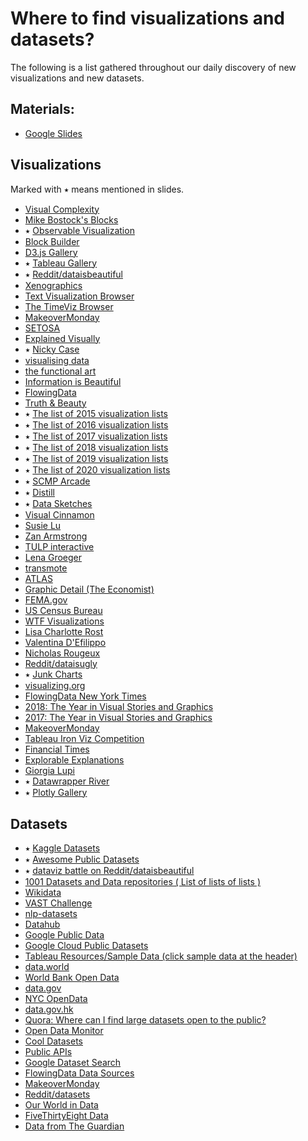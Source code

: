 # Where to find visualizations and datasets?

The following is a list gathered throughout our daily discovery of new visualizations and new datasets.

## Materials:

- [Google Slides](https://bit.ly/vis-t03)

## Visualizations

Marked with ⭑ means mentioned in slides.

- [Visual Complexity](http://www.visualcomplexity.com/vc/)
- [Mike Bostock's Blocks](https://bl.ocks.org/mbostock)
- ⭑ [Observable Visualization](https://beta.observablehq.com/collection/@observablehq/visualization)
- [Block Builder](https://blockbuilder.org/search)
- [D3.js Gallery](http://christopheviau.com/d3list/gallery.html)
- ⭑ [Tableau Gallery](https://public.tableau.com/s/gallery)
- ⭑ [Reddit/dataisbeautiful](https://www.reddit.com/r/dataisbeautiful/top/?t=all)
- [Xenographics](https://xeno.graphics/)
- [Text Visualization Browser](http://textvis.lnu.se/)
- [The TimeViz Browser](https://vcg.informatik.uni-rostock.de/~ct/timeviz/timeviz.html)
- [MakeoverMonday](http://www.makeovermonday.co.uk/gallery/)
- [SETOSA](http://setosa.io/#/)
- [Explained Visually](http://setosa.io/ev/)
- ⭑ [Nicky Case](https://ncase.me/)
- [visualising data](http://www.visualisingdata.com/)
- [the functional art](http://www.thefunctionalart.com/)
- [Information is Beautiful](https://www.informationisbeautifulawards.com/)
- [FlowingData](https://flowingdata.com/)
- [Truth & Beauty](http://truth-and-beauty.net/)
- ⭑ [The list of 2015 visualization lists](https://www.maartenlambrechts.com/2015/12/23/the-2015-list-of-visualization-lists.html)
- ⭑ [The list of 2016 visualization lists](https://www.maartenlambrechts.com/2016/12/29/the-list-of-2016-visualization-lists.html)
- ⭑ [The list of 2017 visualization lists](https://www.maartenlambrechts.com/2017/12/28/the-list-of-2017-visualization-lists.html)
- ⭑ [The list of 2018 visualization lists](https://www.maartenlambrechts.com/2018/12/31/the-list-of-2018-visualization-lists.html)
- ⭑ [The list of 2019 visualization lists](https://www.maartenlambrechts.com/2019/12/23/the-list-of-2019-visualization-lists.html)
- ⭑ [The list of 2020 visualization lists](https://www.maartenlambrechts.com/2020/12/22/the-list-of-2020-visualization-lists.html)
- ⭑ [SCMP Arcade](https://multimedia.scmp.com/culture/article/SCMP-printed-graphics-memory/index.html?src=ef2018_in_graphics)
- ⭑ [Distill](https://distill.pub/)
- ⭑ [Data Sketches](http://www.datasketch.es/)
- [Visual Cinnamon](https://www.visualcinnamon.com/)
- [Susie Lu](https://susielu.com)
- [Zan Armstrong](https://www.zanarmstrong.com/)
- [TULP interactive](http://tulpinteractive.com/)
- [Lena Groeger](https://lenagroeger.com/)
- [transmote](http://transmote.com/)
- [ATLAS](https://www.theatlas.com/)
- [Graphic Detail (The Economist)](https://www.economist.com/blogs/graphicdetail)
- [FEMA.gov](https://www.fema.gov/data-visualization)
- [US Census Bureau](https://www.census.gov/dataviz/)
- [WTF Visualizations](http://viz.wtf/)
- [Lisa Charlotte Rost](https://lisacharlotterost.de/)
- [Valentina D'Efilippo](http://www.valentinadefilippo.co.uk/)
- [Nicholas Rougeux](https://c82.net/)
- [Reddit/dataisugly](https://www.reddit.com/r/dataisugly/)
- ⭑ [Junk Charts](https://junkcharts.typepad.com/)
- [visualizing.org](https://www.visualizing.org/)
- [FlowingData New York Times](https://flowingdata.com/tag/new-york-times/)
- [2018: The Year in Visual Stories and Graphics](https://www.nytimes.com/interactive/2018/us/2018-year-in-graphics.html)
- [2017: The Year in Visual Stories and Graphics](https://www.nytimes.com/interactive/2017/12/21/us/2017-year-in-graphics.html)
- [MakeoverMonday](https://www.makeovermonday.co.uk/gallery/)
- [Tableau Iron Viz Competition](https://www.tableau.com/iron-viz/gallery)
- [Financial Times](https://www.ft.com/data-visualisation)
- [Explorable Explanations](https://explorabl.es/)
- [Giorgia Lupi](http://giorgialupi.com/)
- ⭑ [Datawrapper River](https://river.datawrapper.de/)
- ⭑ [Plotly Gallery](https://dash-gallery.plotly.host/Portal/)

## Datasets

- ⭑ [Kaggle Datasets](https://www.kaggle.com/datasets)
- ⭑ [Awesome Public Datasets](https://github.com/awesomedata/awesome-public-datasets)
- ⭑ [dataviz battle on Reddit/dataisbeautiful](https://www.reddit.com/r/dataisbeautiful/search?q=dataviz%20battle%20for%20the%20month%20of&restrict_sr=1&sort=new)
- [1001 Datasets and Data repositories ( List of lists of lists )](https://dreamtolearn.com/ryan/1001_datasets)
- [Wikidata](https://www.wikidata.org/wiki/Wikidata:Main_Page)
- [VAST Challenge](http://vacommunity.org/tiki-index.php)
- [nlp-datasets](https://github.com/niderhoff/nlp-datasets)
- [Datahub](https://datahub.io/collections)
- [Google Public Data](https://www.google.com/publicdata/directory)
- [Google Cloud Public Datasets](https://console.cloud.google.com/marketplace/browse?filter=solution-type:dataset&pli=1)
- [Tableau Resources/Sample Data (click sample data at the header)](https://public.tableau.com/en-us/s/resources)
- [data.world](https://data.world/)
- [World Bank Open Data](https://data.worldbank.org/)
- [data.gov](https://www.data.gov/)
- [NYC OpenData](https://opendata.cityofnewyork.us/)
- [data.gov.hk](https://data.gov.hk/en/)
- [Quora: Where can I find large datasets open to the public?](https://www.quora.com/Where-can-I-find-large-datasets-open-to-the-public)
- [Open Data Monitor](https://opendatamonitor.eu/frontend/web/index.php)
- [Cool Datasets](https://cooldatasets.com/)
- [Public APIs](https://github.com/toddmotto/public-apis)
- [Google Dataset Search](https://toolbox.google.com/datasetsearch)
- [FlowingData Data Sources](https://flowingdata.com/category/statistics/data-sources/)
- [MakeoverMonday](https://www.makeovermonday.co.uk/data/)
- [Reddit/datasets](https://www.reddit.com/r/datasets/)
- [Our World in Data](https://ourworldindata.org/)
- [FiveThirtyEight Data](https://data.fivethirtyeight.com/)
- [Data from The Guardian](https://www.theguardian.com/data)
